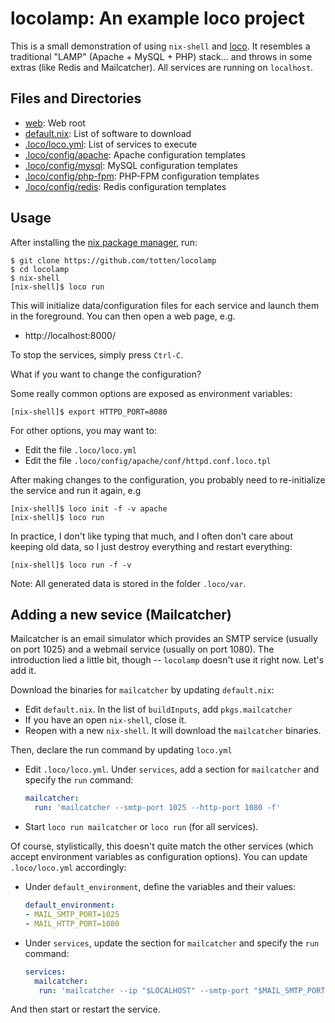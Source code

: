 # locolamp: An example loco project

This is a small demonstration of using `nix-shell` and [loco](https://github.com/totten/loco).  It resembles a
traditional "LAMP" (Apache + MySQL + PHP) stack...  and throws in some extras (like Redis and Mailcatcher).  All
services are running on `localhost`.

## Files and Directories

* [web](web): Web root
* [default.nix](default.nix): List of software to download
* [.loco/loco.yml](.loco/loco.yml): List of services to execute
* [.loco/config/apache](.loco/config/apache): Apache configuration templates
* [.loco/config/mysql](.loco/config/mysql): MySQL configuration templates
* [.loco/config/php-fpm](.loco/config/php-fpm): PHP-FPM configuration templates
* [.loco/config/redis](.loco/config/redis): Redis configuration templates

## Usage

After installing the [nix package manager](https://nixos.org/nix/), run:

```
$ git clone https://github.com/totten/locolamp
$ cd locolamp
$ nix-shell
[nix-shell]$ loco run
```

This will initialize data/configuration files for each service and launch
them in the foreground.  You can then open a web page, e.g.

* http://localhost:8000/

To stop the services, simply press `Ctrl-C`.

What if you want to change the configuration?

Some really common options are exposed as environment variables:

```
[nix-shell]$ export HTTPD_PORT=8080
```

For other options, you may want to:

* Edit the file `.loco/loco.yml`
* Edit the file `.loco/config/apache/conf/httpd.conf.loco.tpl`

After making changes to the configuration, you probably need to
re-initialize the service and run it again, e.g

```
[nix-shell]$ loco init -f -v apache
[nix-shell]$ loco run
```

In practice, I don't like typing that much, and I often don't care about
keeping old data, so I just destroy everything and restart everything:

```
[nix-shell]$ loco run -f -v
```

Note: All generated data is stored in the folder `.loco/var`.

## Adding a new sevice (Mailcatcher)

Mailcatcher is an email simulator which provides an SMTP service (usually on port 1025) and a webmail service (usually
on port 1080). The introduction lied a little bit, though -- `locolamp` doesn't use it right now. Let's add it.

Download the binaries for `mailcatcher` by updating `default.nix`:

* Edit `default.nix`. In the list of `buildInputs`, add `pkgs.mailcatcher`
* If you have an open `nix-shell`, close it.
* Reopen with a new `nix-shell`. It will download the `mailcatcher` binaries.

Then, declare the run command by updating `loco.yml`

* Edit `.loco/loco.yml`. Under `services`, add a section for `mailcatcher` and specify the `run` command:
  ```yaml
  mailcatcher:
    run: 'mailcatcher --smtp-port 1025 --http-port 1080 -f'
  ```
* Start `loco run mailcatcher` or `loco run` (for all services).

Of course, stylistically, this doesn't quite match the other services (which
accept environment variables as configuration options).  You can update
`.loco/loco.yml` accordingly:

* Under `default_environment`, define the variables and their values:
  ```yaml
  default_environment:
  - MAIL_SMTP_PORT=1025
  - MAIL_HTTP_PORT=1080
  ```
* Under `services`, update the section for `mailcatcher` and specify the `run` command:
  ```yaml
  services:
    mailcatcher:
     run: 'mailcatcher --ip "$LOCALHOST" --smtp-port "$MAIL_SMTP_PORT" --http-port "$MAIL_HTTP_PORT" -f'
  ```

And then start or restart the service.
